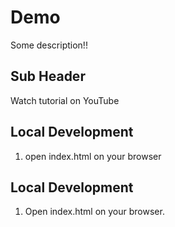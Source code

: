 # Demo

Some description!!

## Sub Header

Watch tutorial on YouTube


## Local Development

1. open index.html on your browser


## Local Development

1. Open index.html on your browser.
